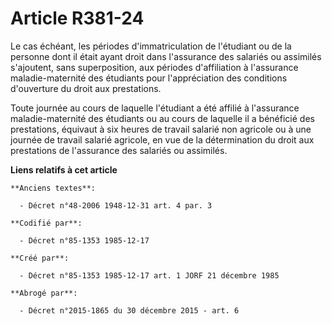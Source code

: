 # Article R381-24

Le cas échéant, les périodes d'immatriculation de l'étudiant ou de la personne dont il était ayant droit dans l'assurance des
salariés ou assimilés s'ajoutent, sans superposition, aux périodes d'affiliation à l'assurance maladie-maternité des
étudiants pour l'appréciation des conditions d'ouverture du droit aux prestations.

Toute journée au cours de laquelle l'étudiant a été affilié à l'assurance maladie-maternité des étudiants ou au cours de
laquelle il a bénéficié des prestations, équivaut à six heures de travail salarié non agricole ou à une journée de travail
salarié agricole, en vue de la détermination du droit aux prestations de l'assurance des salariés ou assimilés.

**Liens relatifs à cet article**

	**Anciens textes**:

	  - Décret n°48-2006 1948-12-31 art. 4 par. 3

	**Codifié par**:

	  - Décret n°85-1353 1985-12-17

	**Créé par**:

	  - Décret n°85-1353 1985-12-17 art. 1 JORF 21 décembre 1985

	**Abrogé par**:

	  - Décret n°2015-1865 du 30 décembre 2015 - art. 6
